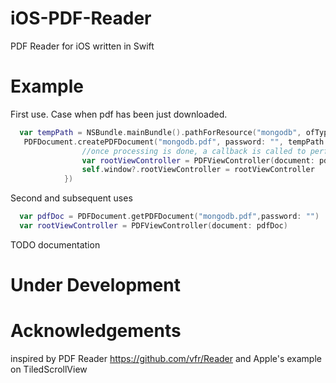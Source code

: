 # iOS-PDF-Reader
PDF Reader for iOS written in Swift

# Example
First use. Case when pdf has been just downloaded.
```swift
  var tempPath = NSBundle.mainBundle().pathForResource("mongodb", ofType: "pdf")
   PDFDocument.createPDFDocument("mongodb.pdf", password: "", tempPath: tempPath!, deleteOriginalFile: false,completionHandler: { (success, pdfDocument) -> Void in
                //once processing is done, a callback is called to perform potential UI updates
                var rootViewController = PDFViewController(document: pdfDocument)
                self.window?.rootViewController = rootViewController
            })
```
Second and subsequent uses
```swift
  var pdfDoc = PDFDocument.getPDFDocument("mongodb.pdf",password: "")
  var rootViewController = PDFViewController(document: pdfDoc)
```

TODO documentation

# Under Development

# Acknowledgements

inspired by PDF Reader https://github.com/vfr/Reader and Apple's example on TiledScrollView

